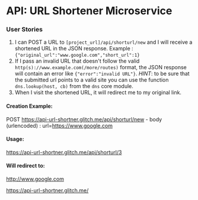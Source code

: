 # API: URL Shortener Microservice


### User Stories

1. I can POST a URL to `[project_url]/api/shorturl/new` and I will receive a shortened URL in the JSON response. Example : `{"original_url":"www.google.com","short_url":1}`
2. If I pass an invalid URL that doesn't follow the valid `http(s)://www.example.com(/more/routes)` format, the JSON response will contain an error like `{"error":"invalid URL"}`. *HINT*: to be sure that the submitted url points to a valid site you can use the function `dns.lookup(host, cb)` from the `dns` core module.
3. When I visit the shortened URL, it will redirect me to my original link.


#### Creation Example:

POST https://api-url-shortner.glitch.me/api/shorturl/new - body (urlencoded) :  url=https://www.google.com

#### Usage:

https://api-url-shortner.glitch.me/api/shorturl/3

#### Will redirect to:

http://www.google.com

https://api-url-shortner.glitch.me/